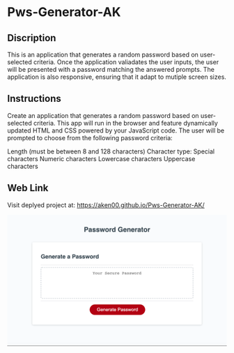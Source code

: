 # Pws-Generator-AK

## Discription 
This is an application that generates a random password based on user-selected criteria. Once the application valiadates the user inputs, the user will be presented with a password matching the answered prompts. The application is also responsive, ensuring that it adapt to mutiple screen sizes.  


## Instructions

Create an application that generates a random password based on user-selected criteria. This app will run in the browser and feature dynamically updated HTML and CSS powered by your JavaScript code. The user will be prompted to choose from the following password criteria:

Length (must be between 8 and 128 characters)
Character type:
Special characters
Numeric characters
Lowercase characters
Uppercase characters


## Web Link 
Visit deplyed project at: https://aken00.github.io/Pws-Generator-AK/


![Alt text](images/Pws-generator-SS.png)